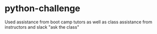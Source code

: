 # python-challenge

Used assistance from boot camp tutors as well as class assistance from instructors and slack "ask the class"
